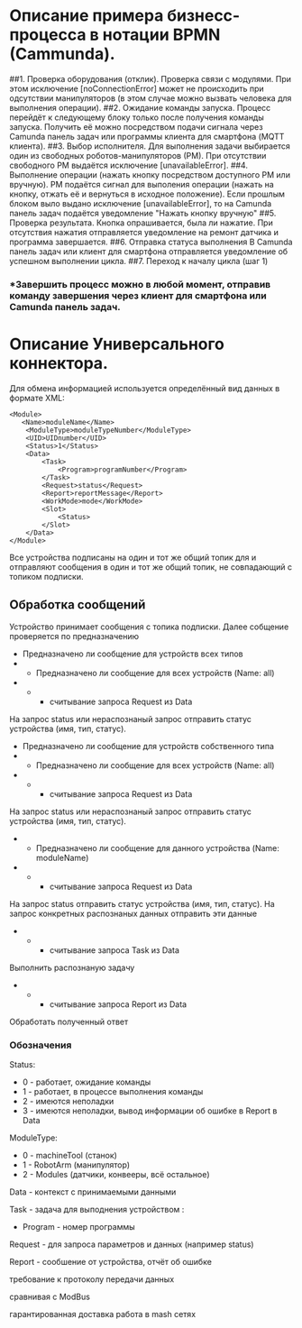 # Описание примера бизнесс-процесса в нотации BPMN (Cammunda).


##1. Проверка оборудования (отклик).
Проверка связи с модулями. При этом исключение [noConnectionError] может не происходить при
одсутствии манипуляторов (в этом случае можно вызвать человека для выполнения операции).
##2. Ожидание команды запуска.
Процесс перейдёт к следующему блоку только после получения команды запуска. Получить её
можно посредством подачи сигнала через Camunda панель задач или программы клиента для
смартфона (MQTT клиента).
##3. Выбор исполнителя.
Для выполнения задачи выбирается один из свободных роботов-манипуляторов (РМ). При отсутствии 
свободного РМ выдаётся исключение [unavailableError].
##4. Выполнение операции (нажать кнопку посредством доступного РМ или вручную).
РМ подаётся сигнал для выполения операции (нажать на кнопку, отжать её и вернуться в 
исходное положение). Если прошлым блоком выло выдано исключение [unavailableError], 
то на Camunda панель задач подаётся уведомление "Нажать кнопку вручную" 
##5. Проверка результата.
Кнопка опрашивается, была ли нажатие. При отсутствия нажатия отправляется уведомление 
на ремонт датчика и программа завершается.
##6. Отправка статуса выполнения
В Camunda панель задач или клиент для смартфона отправляется уведомление об успешном 
выполнении цикла. 
##7. Переход к началу цикла (шаг 1)

### *Завершить процесс можно в любой момент, отправив команду завершения через клиент для смартфона или Camunda панель задач.


# Описание Универсального коннектора.
Для обмена информацией используется определённый вид данных в формате XML:
```
<Module>
   <Name>moduleName</Name>
    <ModuleType>moduleTypeNumber</ModuleType>
    <UID>UIDnumber</UID>
    <Status>1</Status>
    <Data>
        <Task>
            <Program>programNumber</Program>
        </Task>
        <Request>status</Request>
        <Report>reportMessage</Report>
        <WorkMode>mode</WorkMode>
        <Slot> 
            <Status>
        </Slot>
    </Data>  
</Module>
```
Все устройства подписаны на один и тот же общий топик для и отправляют сообщения в один и тот же общий топик, не совпадающий с топиком подписки.

## Обработка сообщений
Устройство принимает сообщения с топика подписки. Далее собщение проверяется по предназначению

- Предназначено ли сообщение для устройств всех типов
- - Предназначено ли сообщение для всех устройств (Name: all)
- - - считывание запроса Request из Data
    
На запрос status или нераспознаный запрос отправить статус устройства (имя, тип, статус).
- Предназначено ли сообщение для устройств собственного типа
- - Предназначено ли сообщение для всех устройств (Name: all)
- - - считывание запроса Request из Data
      
На запрос status или нераспознаный запрос отправить статус устройства (имя, тип, статус).
- - Предназначено ли сообщение для данного устройства (Name: moduleName)
- - - считывание запроса Request из Data
      
На запрос status отправить статус устройства (имя, тип, статус).
На запрос конкретных распознаных данных отправить эти данные
- - - считывание запроса Task из Data
    
Выполнить распознаную задачу
- - - считывание запроса Report из Data 
      
Обработать полученный ответ

### Обозначения
Status:
* 0 - работает, ожидание команды
* 1 - работает, в процессе выполнения команды
* 2 - имеются неполадки
* 3 - имеются неполадки, вывод информации об ошибке в Report в Data

ModuleType:
* 0 - machineTool (станок)
* 1 - RobotArm (манипулятор)
* 2 - Modules (датчики, конвееры, всё остальное)

Data - контекст с принимаемыми данными

Task - задача для выподнения устройством :
* Program - номер программы

Request - для запроса параметров и данных (например status)

Report - сообшение от устройства, отчёт об ошибке




требование к протоколу передачи данных

сравнивая с ModBus

гарантированная доставка
работа в mash сетях 